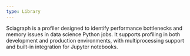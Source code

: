 ```yaml
---
type: Library
---
```


Sciagraph is a profiler designed to identify performance bottlenecks and memory issues in data science Python jobs. It supports profiling in both development and production environments, with multiprocessing support and built-in integration for Jupyter notebooks.